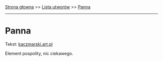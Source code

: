 [Strona głowna](../index.md) >> [Lista utworów](../list.md) >> [Panna](403.md)

---

# Panna

Tekst: [kaczmarski.art.pl](https://www.kaczmarski.art.pl/tworczosc/wiersze/panna/)

Element pospolity, nic ciekawego.